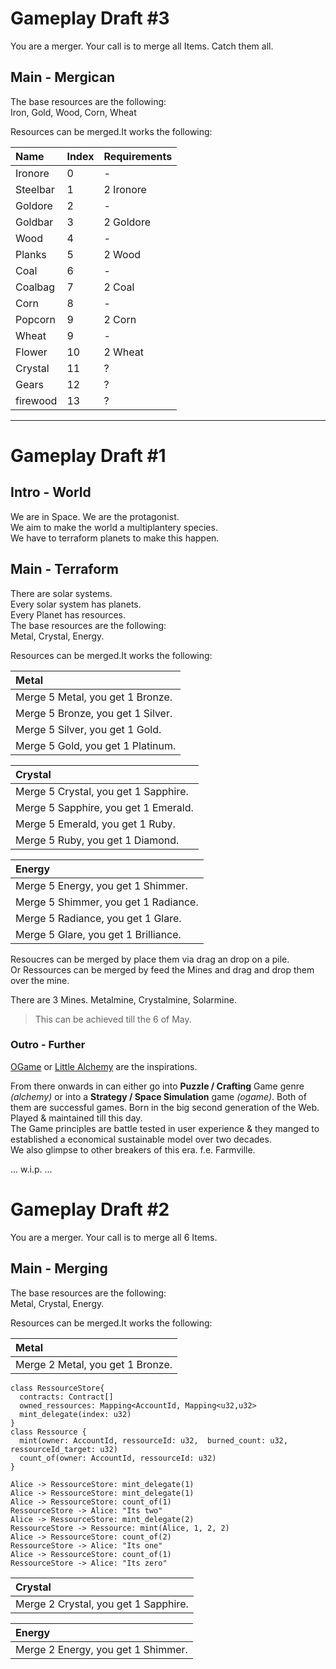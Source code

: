 # Gameplay Draft #3

You are a merger. Your call is to merge all Items. Catch them all.

## Main - Mergican

The base resources are the following:  
Iron, Gold, Wood, Corn, Wheat

Resources can be merged.It works the following:

| Name     | Index | Requirements |
| :------- | :---- | :----------- |
| Ironore  | 0     | -            |
| Steelbar | 1     | 2 Ironore    |
| Goldore  | 2     | -            |
| Goldbar  | 3     | 2 Goldore    |
| Wood     | 4     | -            |
| Planks   | 5     | 2 Wood       |
| Coal     | 6     | -            |
| Coalbag  | 7     | 2 Coal       |
| Corn     | 8     | -            |
| Popcorn  | 9     | 2 Corn       |
| Wheat    | 9     | -            |
| Flower   | 10    | 2 Wheat      |
| Crystal  | 11    | ?            |
| Gears    | 12    | ?            |
| firewood | 13    | ?            |

---

# Gameplay Draft #1

## Intro - World

We are in Space. We are the protagonist.  
We aim to make the world a multiplantery species.  
We have to terraform planets to make this happen.

## Main - Terraform

There are solar systems.  
Every solar system has planets.  
Every Planet has resources.  
The base resources are the following:  
Metal, Crystal, Energy.

Resources can be merged.It works the following:

| **Metal**                         |
| :-------------------------------- |
| Merge 5 Metal, you get 1 Bronze.  |
| Merge 5 Bronze, you get 1 Silver. |
| Merge 5 Silver, you get 1 Gold.   |
| Merge 5 Gold, you get 1 Platinum. |

| **Crystal**                          |
| :----------------------------------- |
| Merge 5 Crystal, you get 1 Sapphire. |
| Merge 5 Sapphire, you get 1 Emerald. |
| Merge 5 Emerald, you get 1 Ruby.     |
| Merge 5 Ruby, you get 1 Diamond.     |

| **Energy**                           |
| :----------------------------------- |
| Merge 5 Energy, you get 1 Shimmer.   |
| Merge 5 Shimmer, you get 1 Radiance. |
| Merge 5 Radiance, you get 1 Glare.   |
| Merge 5 Glare, you get 1 Brilliance. |

Resoucres can be merged by place them via drag an drop on a pile.  
Or Ressources can be merged by feed the Mines and drag and drop them over the mine.

There are 3 Mines. Metalmine, Crystalmine, Solarmine.

> This can be achieved till the 6 of May.

### Outro - Further

[OGame](https://gameforge.com/en-GB/play/ogame) or [Little Alchemy](https://littlealchemy.com/) are the inspirations.

From there onwards in can either go into **Puzzle / Crafting** Game genre _(alchemy)_ or into a **Strategy / Space Simulation** game _(ogame)_. Both of them are successful games. Born in the big second generation of the Web. Played & maintained till this day.  
The Game principles are battle tested in user experience & they manged to established a economical sustainable model over two decades.  
We also glimpse to other breakers of this era. f.e. Farmville.

... w.i.p. ...

# Gameplay Draft #2

You are a merger. Your call is to merge all 6 Items.

## Main - Merging

The base resources are the following:  
Metal, Crystal, Energy.

Resources can be merged.It works the following:

| **Metal**                        |
| :------------------------------- |
| Merge 2 Metal, you get 1 Bronze. |

```
class RessourceStore{
  contracts: Contract[]
  owned_ressources: Mapping<AccountId, Mapping<u32,u32>
  mint_delegate(index: u32)
}
class Ressource {
  mint(owner: AccountId, ressourceId: u32,  burned_count: u32, ressourceId_target: u32)
  count_of(owner: AccountId, ressourceId: u32)
}
```

```
Alice -> RessourceStore: mint_delegate(1)
Alice -> RessourceStore: mint_delegate(1)
Alice -> RessourceStore: count_of(1)
RessourceStore -> Alice: "Its two"
Alice -> RessourceStore: mint_delegate(2)
RessourceStore -> Ressource: mint(Alice, 1, 2, 2)
Alice -> RessourceStore: count_of(2)
RessourceStore -> Alice: "Its one"
Alice -> RessourceStore: count_of(1)
RessourceStore -> Alice: "Its zero"
```

| **Crystal**                          |
| :----------------------------------- |
| Merge 2 Crystal, you get 1 Sapphire. |

| **Energy**                         |
| :--------------------------------- |
| Merge 2 Energy, you get 1 Shimmer. |
